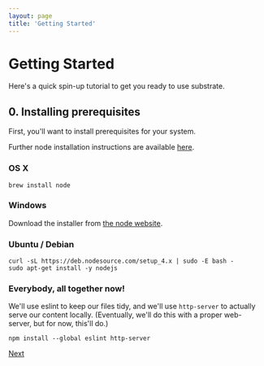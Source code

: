 ```yaml
---
layout: page
title: 'Getting Started'
---
```


# Getting Started
Here's a quick spin-up tutorial to get you ready to use substrate.

## 0. Installing prerequisites
First, you'll want to install prerequisites for your system.


Further node installation instructions are available [here](https://nodejs.org/en/download/package-manager/).

### OS X
```
brew install node
```

### Windows
Download the installer from [the node website](http://nodejs.org/#download).

### Ubuntu / Debian
```
curl -sL https://deb.nodesource.com/setup_4.x | sudo -E bash -
sudo apt-get install -y nodejs
```

### Everybody, all together now!

We'll use eslint to keep our files tidy, and we'll use `http-server` to actually serve our content locally. (Eventually, we'll do this with a proper web-server, but for now, this'll do.)
```
npm install --global eslint http-server
```

[Next](1)
